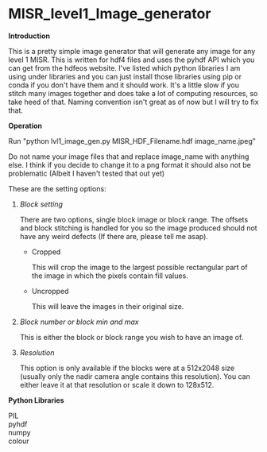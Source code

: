# MISR_level1_Image_generator

<b>Introduction</b>
<p>
This is a pretty simple image generator that will generate any image for any level 1 MISR. This is written for hdf4 files and uses the pyhdf API which you can get from the hdfeos website. I've listed which python libraries I am using under libraries and you can just install those libraries using pip or conda if you don't have them and it should work. It's a little slow if you stitch many images together and does take a lot of computing resources, so take heed of that. Naming convention isn't great as of now but I will try to fix that.
</p>
<b>Operation</b>
<p>
Run "python lvl1_image_gen.py MISR_HDF_Filename.hdf image_name.jpeg"

Do not name your image files that and replace image_name with anything else. I think if you decide to change it to a png format it should also not be problematic (Albeit I haven't tested that out yet)

These are the setting options:
<ol>
<li><em>Block setting</em></li>
  <p>There are two options, single block image or block range. The offsets and block stitching is handled for you so the image produced should not have any weird defects (If there are, please tell me asap).</p>
  <ul>
  <li>Cropped</li>
    <p>This will crop the image to the largest possible rectangular part of the image in which the pixels contain fill values.</p>
    <li>Uncropped</li>
    <p>This will leave the images in their original size.</p>
    </ul>
 <li><em>Block number or block min and max</em></li>
 <p>This is either the block or block range you wish to have an image of.</p>
 <li><em>Resolution</em></li>
 <p>This option is only available if the blocks were at a 512x2048 size (usually only the nadir camera angle contains this resolution). You can either leave it at that resolution or scale it down to 128x512.</p>
 
 </ol>
 
</p>

<b>Python Libraries</b>
<p>PIL<br>pyhdf<br>numpy<br>colour</p>


